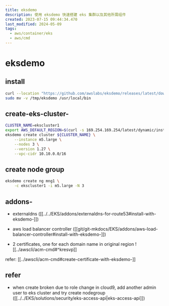 ```yaml
---
title: eksdemo
description: 使用 eksdemo 快速搭建 eks 集群以及其他所需组件
created: 2023-07-15 09:44:34.470
last_modified: 2024-05-09
tags:
  - aws/container/eks
  - aws/cmd
---
```

# eksdemo

## install
```sh
curl --location "https://github.com/awslabs/eksdemo/releases/latest/download/eksdemo_$(uname -s)_x86_64.tar.gz" |tar xz -C /tmp
sudo mv -v /tmp/eksdemo /usr/local/bin

```

## create-eks-cluster-
```sh
CLUSTER_NAME=ekscluster1
export AWS_DEFAULT_REGION=$(curl -s 169.254.169.254/latest/dynamic/instance-identity/document | jq -r '.region')
eksdemo create cluster ${CLUSTER_NAME} \
    --instance m5.large \
    --nodes 3 \
    --version 1.27 \
    --vpc-cidr 10.10.0.0/16

```

## create node group
```sh
eksdemo create ng mng1 \
    -c ekscluster1 -i m5.large -N 3 
```

## addons-
- externaldns ([[../../EKS/addons/externaldns-for-route53#install-with-eksdemo-]])
- aws load balancer controller ([[git/git-mkdocs/EKS/addons/aws-load-balancer-controller#install-with-eksdemo-]])

- 2 certificates, one for each domain name in original region
![[../awscli/acm-cmd#^kresvp]]

refer: [[../awscli/acm-cmd#create-certificate-with-eksdemo-]]



## refer
- when create broken due to role change in cloud9, add another admin user to eks cluster and try create nodegroup ([[../../EKS/solutions/security/eks-access-api|eks-access-api]])

